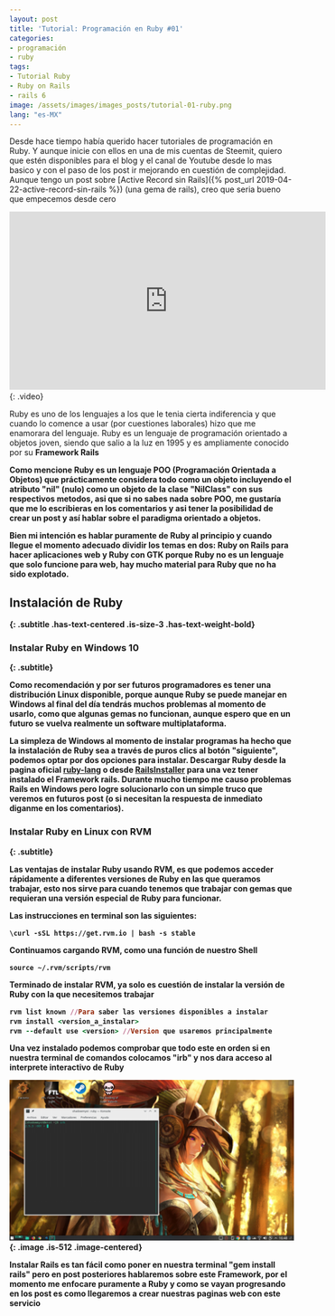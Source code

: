 ```yaml
---
layout: post
title: 'Tutorial: Programación en Ruby #01'
categories:
- programación
- ruby
tags:
- Tutorial Ruby
- Ruby on Rails
- rails 6
image: /assets/images/images_posts/tutorial-01-ruby.png
lang: "es-MX"
---
```

Desde hace tiempo había querido hacer tutoriales de programación en Ruby. Y aunque inicie con ellos en una de mis cuentas de Steemit, quiero que estén disponibles para el blog y el canal de Youtube desde lo mas basico y con el paso de los post ir mejorando en cuestión de complejidad. Aunque tengo un post sobre [Active Record sin Rails]({% post_url 2019-04-22-active-record-sin-rails %}) (una gema de rails), creo que seria bueno que empecemos desde cero

<iframe width="560" height="315" src="https://www.youtube.com/embed/bHoj1eoOSD4" frameborder="0" allow="accelerometer; autoplay; encrypted-media; gyroscope; picture-in-picture" allowfullscreen></iframe>
{: .video}

Ruby es uno de los lenguajes a los que le tenia cierta indiferencia y que cuando lo comence a usar (por cuestiones laborales) hizo que me enamorara del lenguaje. Ruby es un lenguaje de programación orientado a objetos joven, siendo que salio a la luz en 1995 y es ampliamente conocido por su <strong>Framework Rails

Como mencione Ruby es un lenguaje POO (Programación Orientada a Objetos) que prácticamente considera todo como un objeto incluyendo el atributo "nil" (nulo) como un objeto de la clase "NilClass" con sus respectivos metodos, asi que si no sabes nada sobre POO, me gustaría que me lo escribieras en los comentarios y asi tener la posibilidad de crear un post y así hablar sobre el paradigma orientado a objetos.

Bien mi intención es hablar puramente de Ruby al principio y cuando llegue el momento adecuado dividir los temas en dos: <strong>Ruby on Rails</strong> para hacer aplicaciones web y <strong>Ruby con GTK</strong> porque Ruby no es un lenguaje que solo funcione para web, hay mucho material para Ruby que no ha sido explotado.

## Instalación de Ruby
{: .subtitle .has-text-centered .is-size-3 .has-text-weight-bold} 

### Instalar Ruby en Windows 10
{: .subtitle}

Como recomendación y por ser futuros programadores es tener una distribución Linux disponible, porque aunque Ruby se puede manejar en Windows al final del día tendrás muchos problemas al momento de usarlo, como que algunas gemas no funcionan, aunque espero que en un futuro se vuelva realmente un software multiplataforma.

La simpleza de Windows al momento de instalar programas ha hecho que la instalación de Ruby sea a través de puros clics al botón <strong>"siguiente"</strong>, podemos optar por dos opciones para instalar.  Descargar Ruby desde la pagina oficial <a rel="noreferrer noopener" aria-label=" (opens in a new tab)" href="https://www.ruby-lang.org/es/" target="_blank" rel="nofollow">ruby-lang</a> o desde <a href="http://railsinstaller.org/en" target="_blank" rel="nofollow" aria-label=" (opens in a new tab)">RailsInstaller</a> para una vez tener instalado el Framework rails. Durante mucho tiempo me causo problemas Rails en Windows pero logre solucionarlo con un simple truco que veremos en futuros post (o si necesitan la respuesta de inmediato diganme en los comentarios).

### Instalar Ruby en Linux con RVM
{: .subtitle}

Las ventajas de instalar Ruby usando RVM, es que podemos acceder rápidamente a diferentes versiones de Ruby en las que queramos trabajar, esto nos sirve para cuando tenemos que trabajar con gemas que requieran una versión especial de Ruby para funcionar.

Las instrucciones en terminal son las siguientes: 
```
\curl -sSL https://get.rvm.io | bash -s stable
```

Continuamos cargando RVM, como una función de nuestro Shell
```
source ~/.rvm/scripts/rvm
```

Terminado de instalar RVM, ya solo es cuestión de instalar la versión de Ruby con la que necesitemos trabajar

```ruby
rvm list known //Para saber las versiones disponibles a instalar
rvm install <version_a_instalar>
rvm --default use <version> //Version que usaremos principalmente
```

Una vez instalado podemos comprobar que todo este en orden si en  nuestra terminal de comandos colocamos "irb" y nos dara acceso al  interprete interactivo de Ruby

![](assets/images/images_posts/irb.png){: .image .is-512 .image-centered}

Instalar Rails es tan fácil como poner en nuestra terminal "gem install rails" pero en post posteriores hablaremos sobre este Framework, por el momento me enfocare puramente a Ruby y como se vayan progresando en los post es como llegaremos a crear nuestras paginas web con este servicio